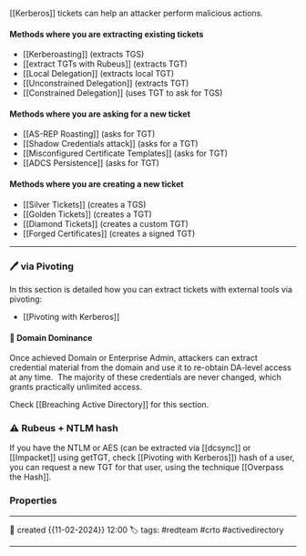 
[[Kerberos]] tickets can help an attacker perform malicious actions.

#### Methods where you are extracting existing tickets

- [[Kerberoasting]] (extracts TGS)
- [[extract TGTs with Rubeus]] (extracts TGT)
- [[Local Delegation]] (extracts local TGT)
- [[Unconstrained Delegation]] (extracts TGT)
- [[Constrained Delegation]] (uses TGT to ask for TGS)

#### Methods where you are asking for a new ticket

- [[AS-REP Roasting]] (asks for TGT)
- [[Shadow Credentials attack]] (asks for a TGT)
- [[Misconfigured Certificate Templates]] (asks for TGT)
- [[ADCS Persistence]] (asks for TGT)

#### Methods where you are creating a new ticket

- [[Silver Tickets]] (creates a TGS)
- [[Golden Tickets]] (creates a TGT)
- [[Diamond Tickets]] (creates a custom TGT)
- [[Forged Certificates]] (creates a signed TGT)
---

### 🖊️ via Pivoting

In this section is detailed how you can extract tickets with external tools via pivoting:

- [[Pivoting with Kerberos]]

#### 📔 Domain Dominance

Once achieved Domain or Enterprise Admin, attackers can extract credential material from the domain and use it to re-obtain DA-level access at any time.  The majority of these credentials are never changed, which grants practically unlimited access.

Check [[Breaching Active Directory]] for this section.

### ⚠ Rubeus + NTLM hash

If you have the NTLM or AES (can be extracted via [[dcsync]] or [[Impacket]] using getTGT, check [[Pivoting with Kerberos]]) hash of a user, you can request a new TGT for that user, using the technique [[Overpass the Hash]]. 

### Properties
---
📆 created   {{11-02-2024}} 12:00
🏷️ tags: #redteam #crto #activedirectory 

---

